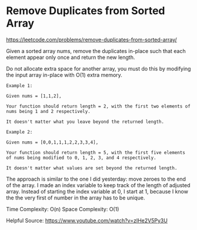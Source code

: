 # Remove Duplicates from Sorted Array

https://leetcode.com/problems/remove-duplicates-from-sorted-array/

Given a sorted array nums, remove the duplicates in-place such that each element appear only once and return the new length.

Do not allocate extra space for another array, you must do this by modifying the input array in-place with O(1) extra memory.

```
Example 1:

Given nums = [1,1,2],

Your function should return length = 2, with the first two elements of nums being 1 and 2 respectively.

It doesn't matter what you leave beyond the returned length.

Example 2:

Given nums = [0,0,1,1,1,2,2,3,3,4],

Your function should return length = 5, with the first five elements of nums being modified to 0, 1, 2, 3, and 4 respectively.

It doesn't matter what values are set beyond the returned length.
```

The approach is similar to the one I did yesterday: move zeroes to the end of the array. I made an index variable to keep track of the length of adjusted array. Instead of starting the index variable at 0, I start at 1, because I know the the very first of number in the array has to be unique.

Time Complexity: O(n)
Space Complexity: O(1)

Helpful Source:
https://www.youtube.com/watch?v=zIHe2V5Py3U